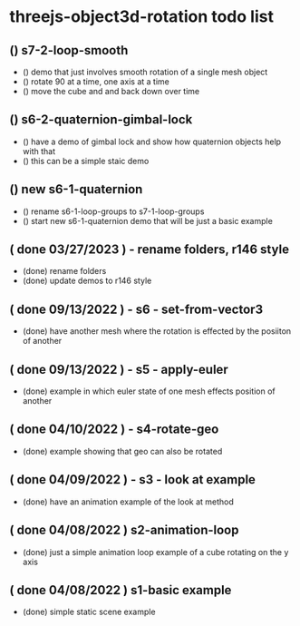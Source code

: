 # threejs-object3d-rotation todo list



## () s7-2-loop-smooth
* () demo that just involves smooth rotation of a single mesh object
* () rotate 90 at a time, one axis at a time
* () move the cube and and back down over time

## () s6-2-quaternion-gimbal-lock
* () have a demo of gimbal lock and show how quaternion objects help with that
* () this can be a simple staic demo

## () new s6-1-quaternion
* () rename s6-1-loop-groups to s7-1-loop-groups
* () start new s6-1-quaternion demo that will be just a basic example

## ( done 03/27/2023 ) - rename folders, r146 style
* (done) rename folders
* (done) update demos to r146 style

## ( done 09/13/2022 ) - s6 - set-from-vector3
* (done) have another mesh where the rotation is effected by the posiiton of another

## ( done 09/13/2022 ) - s5 - apply-euler
* (done) example in which euler state of one mesh effects position of another

## ( done 04/10/2022 ) - s4-rotate-geo
* (done) example showing that geo can also be rotated

## ( done 04/09/2022 ) - s3 - look at example
* (done) have an animation example of the look at method

## ( done 04/08/2022 ) s2-animation-loop
* (done) just a simple animation loop example of a cube rotating on the y axis

## ( done 04/08/2022 ) s1-basic example
* (done) simple static scene example

